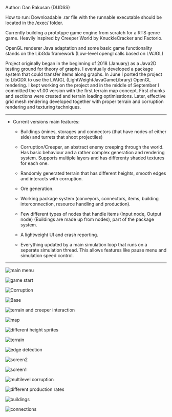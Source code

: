 Author: Dan Rakusan (DUDSS) 

How to run:
Downloadable .rar file with the runnable executable should be located in the /exec/ folder.

Currently building a prototype game engine from scratch for a RTS genre game.
Heavily inspired by Creeper World by KnuckleCracker and Factorio.

OpenGL renderer Java adaptation and some basic game functionality stands on the LibGdx framework (Low-level opengl calls based on LWJGL)

Project originally began in the beginning of 2018 (January) as a Java2D testing ground for theory of graphs. I eventually developed a package system that could transfer items along graphs.
In June I ported the project to LibGDX to use the LWJGL (LightWeightJavaGameLibrary) OpenGL rendering. I kept working on the project and in the middle of September I committed the v1.00 version
with the first terrain map concept. First chunks and sections were created and terrain loading optimisations. Later, effective grid mesh rendering developed together with proper terrain and corruption rendering 
and texturing techniques.

* * *
* Current versions main features:
	* Buildings (mines, storages and connectors (that have nodes of either side) and turrets that shoot projectiles)
	
	* Corruption/Creeper, an abstract enemy creeping through the world. Has basic behaviour and a rather complex generation and rendering system. Supports multiple layers and has differenty shaded textures for each one.

	* Randomly generated terrain that has different heights, smooth edges and interacts with corruption.
	
	* Ore generation.

	* Working package system (conveyors, connectors, items, building interconnection, resource handling and production).

	* Few different types of nodes that handle items (Input node, Output node) (Buildings are made up from nodes), part of the package system.

	* A lightweight UI and crash reporting.
	
	* Everything updated by a main simulation loop that runs on a seperate simulation thread. This allows features like pause menu and simulation speed control.

* * *

![main menu](img/v8screen.PNG)

![game start](img/ingameScreen.PNG)

![Corruption](img/screen4.PNG)

![Base](img/screen2.PNG)

![terrain and creeper interaction](img/overlays.PNG)

![map](img/corruptionspread.PNG)

![different height sprites](img/heighttiles.PNG)

![terrain](img/artokey.PNG)

![edge detection](img/DiagonalEdgeDetection.PNG)

![screen2](img/scr2.PNG)

![screen1](img/scr1.PNG)

![multilevel corruption](img/firstrealmultilevelcreepimplementation.PNG)

![different production rates](img/differentproductionrates.PNG)

![buildings](img/nodeshotscreen101.PNG)

![connections](img/idk.PNG)